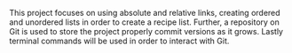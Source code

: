 This project focuses on using absolute and relative links, creating ordered and unordered lists in order to create a recipe list.
Further, a repository on Git is used to store the project properly commit versions as it grows.
Lastly terminal commands will be used in order to interact with Git.
